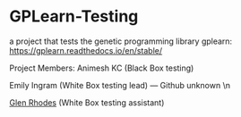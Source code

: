 # GPLearn-Testing
a project that tests the genetic programming library gplearn: https://gplearn.readthedocs.io/en/stable/

Project Members:
Animesh KC (Black Box testing) 

Emily Ingram (White Box testing lead) — Github unknown \n

[Glen Rhodes](https://github.com/glnnrhodes "Github link") (White Box testing assistant)